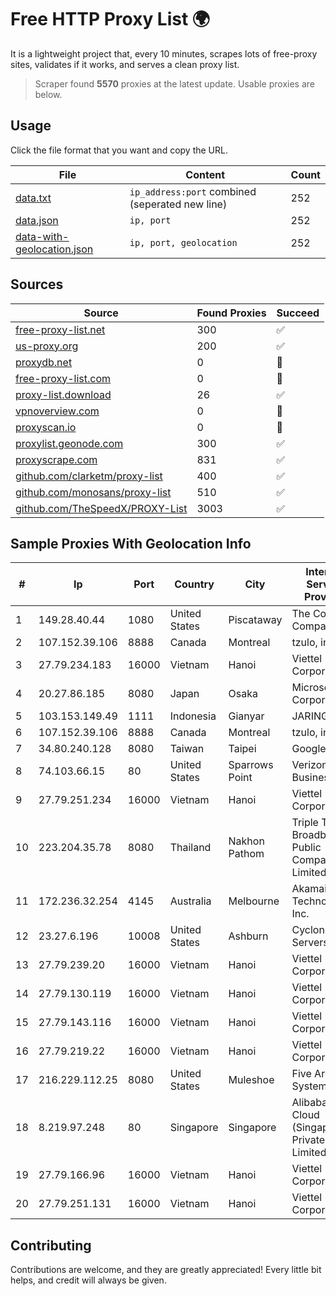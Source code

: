 
# Free HTTP Proxy List 🌍

It is a lightweight project that, every 10 minutes, scrapes lots of free-proxy sites, validates if it works, and serves a clean proxy list.


> Scraper found **5570** proxies at the latest update. Usable proxies are below.

## Usage

Click the file format that you want and copy the URL.


|File|Content|Count|
|----|-------|-----|
|[data.txt](https://raw.githubusercontent.com/themiralay/Proxy-List-World/master/data.txt)|`ip_address:port` combined (seperated new line)|252|
|[data.json](https://raw.githubusercontent.com/themiralay/Proxy-List-World/master/data.json)|`ip, port`|252|
|[data-with-geolocation.json](https://raw.githubusercontent.com/themiralay/Proxy-List-World/master/data-with-geolocation.json)|`ip, port, geolocation`|252|

## Sources

|Source|Found Proxies|Succeed|
|------|-------------|-------|
|[free-proxy-list.net](https://free-proxy-list.net)|300|✅|
|[us-proxy.org](https://www.us-proxy.org)|200|✅|
|[proxydb.net](http://proxydb.net)|0|🚫|
|[free-proxy-list.com](https://free-proxy-list.com/?page=&port=&type%5B%5D=http&type%5B%5D=https&up_time=0&search=Search)|0|🚫|
|[proxy-list.download](https://www.proxy-list.download/HTTP)|26|✅|
|[vpnoverview.com](https://vpnoverview.com/privacy/anonymous-browsing/free-proxy-servers)|0|🚫|
|[proxyscan.io](https://www.proxyscan.io)|0|🚫|
|[proxylist.geonode.com](https://proxylist.geonode.com/api/proxy-list?limit=300&page=1&sort_by=lastChecked&sort_type=desc&protocols=http,https)|300|✅|
|[proxyscrape.com](https://api.proxyscrape.com/v2/?request=displayproxies&protocol=http&timeout=10000&country=all&ssl=all&anonymity=all)|831|✅|
|[github.com/clarketm/proxy-list](https://raw.githubusercontent.com/clarketm/proxy-list/master/proxy-list-raw.txt)|400|✅|
|[github.com/monosans/proxy-list](https://raw.githubusercontent.com/monosans/proxy-list/main/proxies/http.txt)|510|✅|
|[github.com/TheSpeedX/PROXY-List](https://raw.githubusercontent.com/TheSpeedX/PROXY-List/master/http.txt)|3003|✅|


## Sample Proxies With Geolocation Info

|#|Ip|Port|Country|City|Internet Service Provider|
|-|--|----|-------|----|-------------------------|
|1|149.28.40.44|1080|United States|Piscataway|The Constant Company|
|2|107.152.39.106|8888|Canada|Montreal|tzulo, inc.|
|3|27.79.234.183|16000|Vietnam|Hanoi|Viettel Corporation|
|4|20.27.86.185|8080|Japan|Osaka|Microsoft Corporation|
|5|103.153.149.49|1111|Indonesia|Gianyar|JARINGANKU|
|6|107.152.39.106|8888|Canada|Montreal|tzulo, inc.|
|7|34.80.240.128|8080|Taiwan|Taipei|Google LLC|
|8|74.103.66.15|80|United States|Sparrows Point|Verizon Business|
|9|27.79.251.234|16000|Vietnam|Hanoi|Viettel Corporation|
|10|223.204.35.78|8080|Thailand|Nakhon Pathom|Triple T Broadband Public Company Limited|
|11|172.236.32.254|4145|Australia|Melbourne|Akamai Technologies, Inc.|
|12|23.27.6.196|10008|United States|Ashburn|Cyclone Servers|
|13|27.79.239.20|16000|Vietnam|Hanoi|Viettel Corporation|
|14|27.79.130.119|16000|Vietnam|Hanoi|Viettel Corporation|
|15|27.79.143.116|16000|Vietnam|Hanoi|Viettel Corporation|
|16|27.79.219.22|16000|Vietnam|Hanoi|Viettel Corporation|
|17|216.229.112.25|8080|United States|Muleshoe|Five Area Systems, LLC|
|18|8.219.97.248|80|Singapore|Singapore|Alibaba Cloud (Singapore) Private Limited|
|19|27.79.166.96|16000|Vietnam|Hanoi|Viettel Corporation|
|20|27.79.251.131|16000|Vietnam|Hanoi|Viettel Corporation|



## Contributing

Contributions are welcome, and they are greatly appreciated! Every
little bit helps, and credit will always be given.


